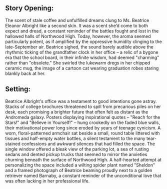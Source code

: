 ## Story Opening:

The scent of stale coffee and unfulfilled dreams clung to Ms. Beatrice Eleanor Albright like a second skin. It was a scent she’d come to both expect and dread, a constant reminder of the battles fought and lost in the hallowed halls of Northwood High. Today, however, the aroma seemed particularly potent, as if amplified by the oppressive humidity clinging to the late-September air. Beatrice sighed, the sound barely audible above the rhythmic ticking of the grandfather clock in her office – a relic of a bygone era that the school board, in their infinite wisdom, had deemed "charming" rather than "obsolete." She swirled the lukewarm dregs in her chipped ceramic mug, the image of a cartoon cat wearing graduation robes staring blankly back at her. 

## Setting:

Beatrice Albright's office was a testament to good intentions gone astray. Stacks of college brochures threatened to spill from precarious piles on her desk, each promising a brighter future that often felt as distant as the Andromeda galaxy. Posters displaying inspirational quotes – "Reach for the Stars!" and "Believe in Yourself!" – hung crookedly on the faded blue walls, their motivational power long since eroded by years of teenage cynicism. A worn, floral-patterned armchair sat beside a small, round table littered with tissues and half-empty water bottles, a silent testament to the many tear-stained confessions and awkward silences that had filled the space. The single window offered a bleak view of the parking lot, a sea of rusting sedans and dented pickup trucks that seemed to mirror the anxieties churning beneath the surface of Northwood High. A half-hearted attempt at personalizing the space included a wilting spider plant named "Sheldon" and a framed photograph of Beatrice beaming proudly next to a golden retriever named Barnaby, a constant reminder of the unconditional love that was often lacking in her professional life.
